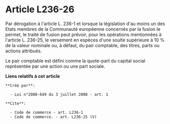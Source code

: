 # Article L236-26

Par dérogation à l'article L. 236-1 et lorsque la législation d'au moins un des Etats membres de la Communauté européenne
concernés par la fusion le permet, le traité de fusion peut prévoir, pour les opérations mentionnées à l'article L. 236-25,
le versement en espèces d'une soulte supérieure à 10 % de la valeur nominale ou, à défaut, du pair comptable, des titres,
parts ou actions attribués. 

Le pair comptable est défini comme la quote-part du capital social représentée par une action ou une part sociale.

**Liens relatifs à cet article**

	**Créé par**:

	  - Loi n°2008-649 du 3 juillet 2008 - art. 1

	**Cite**:

	  - Code de commerce - art. L236-1
	  - Code de commerce. - art. L236-25 (V)
